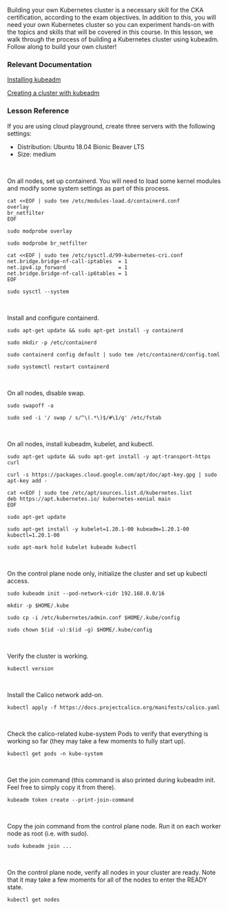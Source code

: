 Building your own Kubernetes cluster is a necessary skill for the CKA certification, according to the exam objectives. In addition to this, you will need your own Kubernetes cluster so you can experiment hands-on with the topics and skills that will be covered in this course. In this lesson, we walk through the process of building a Kubernetes cluster using kubeadm. Follow along to build your own cluster!

### Relevant Documentation

[Installing kubeadm](https://kubernetes.io/docs/setup/production-environment/tools/kubeadm/install-kubeadm/)

[Creating a cluster with kubeadm](https://kubernetes.io/docs/setup/production-environment/tools/kubeadm/create-cluster-kubeadm/)


### Lesson Reference

If you are using cloud playground, create three servers with the following settings:

* Distribution: Ubuntu 18.04 Bionic Beaver LTS
* Size: medium

&nbsp;
&nbsp;

On all nodes, set up containerd. You will need to load some kernel modules and modify some system settings as part of this process.

```
cat <<EOF | sudo tee /etc/modules-load.d/containerd.conf
overlay
br_netfilter
EOF

sudo modprobe overlay

sudo modprobe br_netfilter

cat <<EOF | sudo tee /etc/sysctl.d/99-kubernetes-cri.conf
net.bridge.bridge-nf-call-iptables  = 1
net.ipv4.ip_forward                 = 1
net.bridge.bridge-nf-call-ip6tables = 1
EOF

sudo sysctl --system
```

&nbsp;
&nbsp;

Install and configure containerd.

```
sudo apt-get update && sudo apt-get install -y containerd

sudo mkdir -p /etc/containerd

sudo containerd config default | sudo tee /etc/containerd/config.toml

sudo systemctl restart containerd
```

&nbsp;
&nbsp;

On all nodes, disable swap.

```
sudo swapoff -a

sudo sed -i '/ swap / s/^\(.*\)$/#\1/g' /etc/fstab
```

&nbsp;
&nbsp;

On all nodes, install kubeadm, kubelet, and kubectl.

```
sudo apt-get update && sudo apt-get install -y apt-transport-https curl

curl -s https://packages.cloud.google.com/apt/doc/apt-key.gpg | sudo apt-key add -

cat <<EOF | sudo tee /etc/apt/sources.list.d/kubernetes.list
deb https://apt.kubernetes.io/ kubernetes-xenial main
EOF

sudo apt-get update

sudo apt-get install -y kubelet=1.20.1-00 kubeadm=1.20.1-00 kubectl=1.20.1-00

sudo apt-mark hold kubelet kubeadm kubectl
```

&nbsp;
&nbsp;

On the control plane node only, initialize the cluster and set up kubectl access.

```
sudo kubeadm init --pod-network-cidr 192.168.0.0/16

mkdir -p $HOME/.kube

sudo cp -i /etc/kubernetes/admin.conf $HOME/.kube/config

sudo chown $(id -u):$(id -g) $HOME/.kube/config
```

&nbsp;
&nbsp;

Verify the cluster is working.

```
kubectl version
```

&nbsp;
&nbsp;

Install the Calico network add-on.

```
kubectl apply -f https://docs.projectcalico.org/manifests/calico.yaml
```

&nbsp;
&nbsp;

Check the calico-related kube-system Pods to verify that everything is working so far (they may take a few moments to fully start up).

```
kubectl get pods -n kube-system
```

&nbsp;
&nbsp;

Get the join command (this command is also printed during kubeadm init. Feel free to simply copy it from there).

```
kubeadm token create --print-join-command
```

&nbsp;
&nbsp;

Copy the join command from the control plane node. Run it on each worker node as root (i.e. with sudo).

```
sudo kubeadm join ...
```

&nbsp;
&nbsp;

On the control plane node, verify all nodes in your cluster are ready. Note that it may take a few moments for all of the nodes to enter the READY state.

```
kubectl get nodes
```
